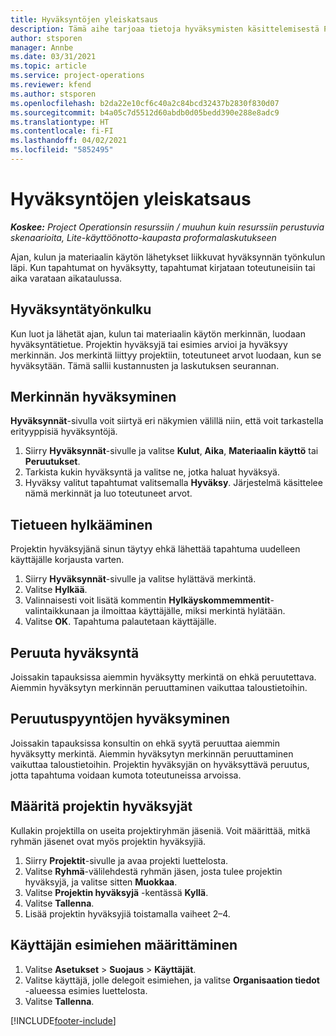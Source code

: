 ```yaml
---
title: Hyväksyntöjen yleiskatsaus
description: Tämä aihe tarjoaa tietoja hyväksymisten käsittelemisestä Project Operationsissa.
author: stsporen
manager: Annbe
ms.date: 03/31/2021
ms.topic: article
ms.service: project-operations
ms.reviewer: kfend
ms.author: stsporen
ms.openlocfilehash: b2da22e10cf6c40a2c84bcd32437b2830f830d07
ms.sourcegitcommit: b4a05c7d5512d60abdb0d05bedd390e288e8adc9
ms.translationtype: HT
ms.contentlocale: fi-FI
ms.lasthandoff: 04/02/2021
ms.locfileid: "5852495"
---
```

# <a name="approvals-overview"></a>Hyväksyntöjen yleiskatsaus

_**Koskee:** Project Operationsin resurssiin / muuhun kuin resurssiin perustuvia skenaarioita, Lite-käyttöönotto-kaupasta proformalaskutukseen_

Ajan, kulun ja materiaalin käytön lähetykset liikkuvat hyväksynnän työnkulun läpi. Kun tapahtumat on hyväksytty, tapahtumat kirjataan toteutuneisiin tai aika varataan aikataulussa.

## <a name="approvals-workflow"></a>Hyväksyntätyönkulku
Kun luot ja lähetät ajan, kulun tai materiaalin käytön merkinnän, luodaan hyväksyntätietue. Projektin hyväksyjä tai esimies arvioi ja hyväksyy merkinnän. Jos merkintä liittyy projektiin, toteutuneet arvot luodaan, kun se hyväksytään. Tämä sallii kustannusten ja laskutuksen seurannan.

## <a name="approve-an-entry"></a>Merkinnän hyväksyminen
**Hyväksynnät**-sivulla voit siirtyä eri näkymien välillä niin, että voit tarkastella erityyppisiä hyväksyntöjä.
  
1. Siirry **Hyväksynnät**-sivulle ja valitse **Kulut**, **Aika**, **Materiaalin käyttö** tai **Peruutukset**.
2. Tarkista kukin hyväksyntä ja valitse ne, jotka haluat hyväksyä.
3. Hyväksy valitut tapahtumat valitsemalla **Hyväksy**.
Järjestelmä käsittelee nämä merkinnät ja luo toteutuneet arvot.

## <a name="reject-an-entry"></a>Tietueen hylkääminen
Projektin hyväksyjänä sinun täytyy ehkä lähettää tapahtuma uudelleen käyttäjälle korjausta varten.
  
1. Siirry **Hyväksynnät**-sivulle ja valitse hylättävä merkintä. 
2. Valitse **Hylkää**.
3. Valinnaisesti voit lisätä kommentin **Hylkäyskommemmentit**-valintaikkunaan ja ilmoittaa käyttäjälle, miksi merkintä hylätään.
4. Valitse **OK**. Tapahtuma palautetaan käyttäjälle.
  
## <a name="cancel-approval"></a>Peruuta hyväksyntä
Joissakin tapauksissa aiemmin hyväksytty merkintä on ehkä peruutettava. Aiemmin hyväksytyn merkinnän peruuttaminen vaikuttaa taloustietoihin. 

## <a name="approving-recall-requests"></a>Peruutuspyyntöjen hyväksyminen
Joissakin tapauksissa konsultin on ehkä syytä peruuttaa aiemmin hyväksytty merkintä. Aiemmin hyväksytyn merkinnän peruuttaminen vaikuttaa taloustietoihin. Projektin hyväksyjän on hyväksyttävä peruutus, jotta tapahtuma voidaan kumota toteutuneissa arvoissa.

## <a name="specify-project-approvers"></a>Määritä projektin hyväksyjät
Kullakin projektilla on useita projektiryhmän jäseniä. Voit määrittää, mitkä ryhmän jäsenet ovat myös projektin hyväksyjiä.

1. Siirry **Projektit**-sivulle ja avaa projekti luettelosta.
2. Valitse **Ryhmä**-välilehdestä ryhmän jäsen, josta tulee projektin hyväksyjä, ja valitse sitten **Muokkaa**.
3. Valitse **Projektin hyväksyjä** -kentässä **Kyllä**.
4. Valitse **Tallenna**.
5. Lisää projektin hyväksyjiä toistamalla vaiheet 2–4.

## <a name="configure-the-users-manager"></a>Käyttäjän esimiehen määrittäminen

1. Valitse **Asetukset** > **Suojaus** > **Käyttäjät**.
2. Valitse käyttäjä, jolle delegoit esimiehen, ja valitse **Organisaation tiedot** -alueessa esimies luettelosta. 
3. Valitse **Tallenna**.




[!INCLUDE[footer-include](../includes/footer-banner.md)]
